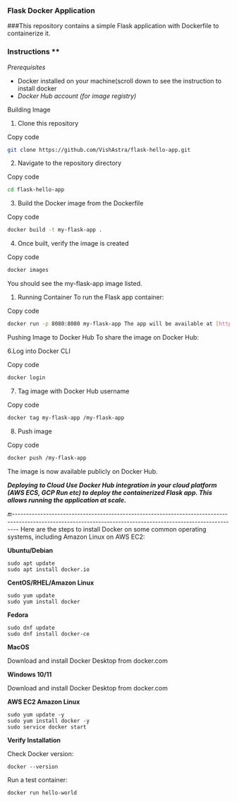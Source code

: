 ### Flask Docker Application 
###This repository contains a simple Flask application with Dockerfile to containerize it.

### **Instructions** **

*Prerequisites* 

- Docker installed on your machine(scroll down to see the instruction to install docker 
- *Docker Hub account (for image registry)*

Building Image 

1. Clone this repository

Copy code

```bash
git clone https://github.com/VishAstra/flask-hello-app.git 
```

2. Navigate to the repository directory

Copy code

```bash
cd flask-hello-app 
```

3. Build the Docker image from the Dockerfile

Copy code

```bash
docker build -t my-flask-app . 
```

4. Once built, verify the image is created

Copy code

```bash
docker images 
```

You should see the my-flask-app image listed.

1. Running Container To run the Flask app container:

Copy code

```bash
docker run -p 8080:8080 my-flask-app The app will be available at [http://localhost:8080](http://localhost:8080/)
```

Pushing Image to Docker Hub To share the image on Docker Hub:

6.Log into Docker CLI

Copy code

```bash
docker login 
```

7. Tag image with Docker Hub username

Copy code

```bash
docker tag my-flask-app /my-flask-app 
```

8. Push image

Copy code

```bash
docker push /my-flask-app
```

 The image is now available publicly on Docker Hub.

***Deploying to Cloud Use Docker Hub integration in your cloud platform (AWS ECS, GCP Run etc) to deploy the containerized Flask app. This allows running the application at scale.***


🔚--------------------------------------------------------------------------------------------------------------------------------------------------------------
Here are the steps to install Docker on some common operating systems, including Amazon Linux on AWS EC2:

**Ubuntu/Debian**

```
sudo apt update
sudo apt install docker.io

```

**CentOS/RHEL/Amazon Linux**

```
sudo yum update
sudo yum install docker

```

**Fedora**

```
sudo dnf update
sudo dnf install docker-ce

```

**MacOS**

Download and install Docker Desktop from docker.com

**Windows 10/11**

Download and install Docker Desktop from docker.com

**AWS EC2 Amazon Linux**

```
sudo yum update -y
sudo yum install docker -y
sudo service docker start

```

**Verify Installation**

Check Docker version:

```
docker --version

```

Run a test container:


```
docker run hello-world

```
